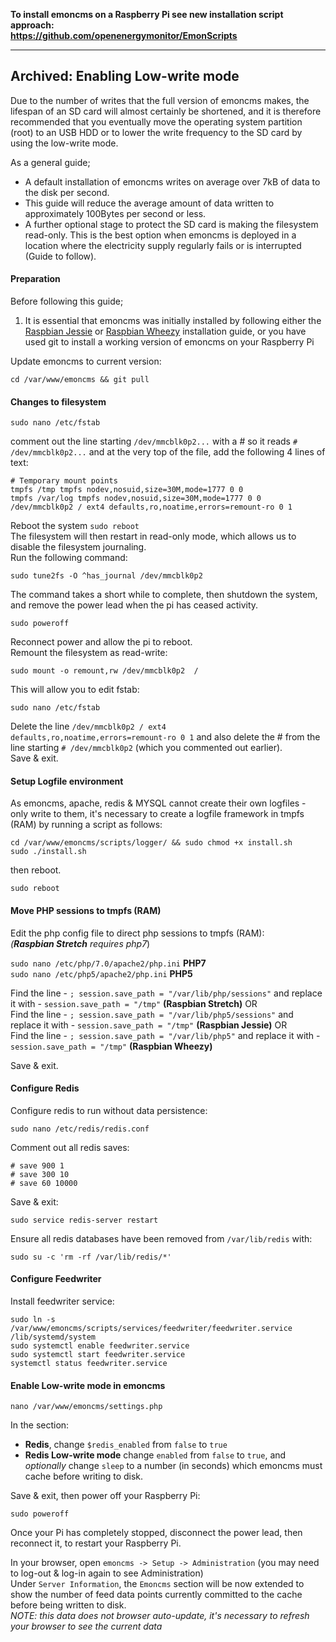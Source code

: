 **To install emoncms on a Raspberry Pi see new installation script approach:<br>https://github.com/openenergymonitor/EmonScripts**

---

## Archived: Enabling Low-write mode
Due to the number of writes that the full version of emoncms makes, the lifespan of an SD card will almost certainly be shortened, and it is therefore recommended that you eventually move the operating system partition (root) to an USB HDD or to lower the write frequency to the SD card by using the low-write mode.

As a general guide;
* A default installation of emoncms writes on average over 7kB of data to the disk per second.
* This guide will reduce the average amount of data written to approximately 100Bytes per second or less.
* A further optional stage to protect the SD card is making the filesystem read-only. This is the best option when emoncms is deployed in a location where the electricity supply regularly fails or is interrupted (Guide to follow).

#### Preparation

Before following this guide;

1. It is essential that emoncms was initially installed by following either the [Raspbian Jessie](readme.md) or [Raspbian Wheezy](install_Wheezy.md) installation guide, or you have used git to install a working version of emoncms on your Raspberry Pi

Update emoncms to current version:

    cd /var/www/emoncms && git pull

#### Changes to filesystem

    sudo nano /etc/fstab

comment out the line starting `/dev/mmcblk0p2...` with a # so it reads `# /dev/mmcblk0p2...` and at the very top of the file, add the following 4 lines of text:

    # Temporary mount points
    tmpfs /tmp tmpfs nodev,nosuid,size=30M,mode=1777 0 0
    tmpfs /var/log tmpfs nodev,nosuid,size=30M,mode=1777 0 0
    /dev/mmcblk0p2 / ext4 defaults,ro,noatime,errors=remount-ro 0 1

Reboot the system `sudo reboot`  
The filesystem will then restart in read-only mode, which allows us to disable the filesystem journaling.  
Run the following command:

`sudo tune2fs -O ^has_journal /dev/mmcblk0p2`

The command takes a short while to complete, then shutdown the system, and remove the power lead when the pi has ceased activity.

`sudo poweroff`

Reconnect power and allow the pi to reboot.  
Remount the filesystem as read-write:

`sudo mount -o remount,rw /dev/mmcblk0p2  /`

This will allow you to edit fstab:

`sudo nano /etc/fstab`

Delete the line `/dev/mmcblk0p2 / ext4 defaults,ro,noatime,errors=remount-ro 0 1` and also delete the # from the line starting `# /dev/mmcblk0p2` (which you commented out earlier).  
Save & exit.

#### Setup Logfile environment
As emoncms, apache, redis & MYSQL cannot create their own logfiles - only write to them, it's necessary to create a logfile framework in tmpfs (RAM) by running a script as follows:

```cd /var/www/emoncms/scripts/logger/ && sudo chmod +x install.sh```  
```sudo ./install.sh```

then reboot.

`sudo reboot`

#### Move PHP sessions to tmpfs (RAM)

Edit the php config file to direct php sessions to tmpfs (RAM):  
*(**Raspbian Stretch** requires php7*)

`sudo nano /etc/php/7.0/apache2/php.ini` **PHP7**  
`sudo nano /etc/php5/apache2/php.ini` **PHP5**

Find the line - `; session.save_path = "/var/lib/php/sessions"` and replace it with - `session.save_path = "/tmp"` **(Raspbian Stretch)** OR  
Find the line - `; session.save_path = "/var/lib/php5/sessions"` and replace it with - `session.save_path = "/tmp"` **(Raspbian Jessie)** OR  
Find the line - `; session.save_path = "/var/lib/php5"` and replace it with - `session.save_path = "/tmp"` **(Raspbian Wheezy)**  

Save & exit.

#### Configure Redis
Configure redis to run without data persistence:

`sudo nano /etc/redis/redis.conf`

Comment out all redis saves:

    # save 900 1
    # save 300 10
    # save 60 10000

Save & exit:

    sudo service redis-server restart

Ensure all redis databases have been removed from `/var/lib/redis` with: 
    
    sudo su -c 'rm -rf /var/lib/redis/*'

#### Configure Feedwriter

Install feedwriter service:

    sudo ln -s /var/www/emoncms/scripts/services/feedwriter/feedwriter.service /lib/systemd/system
    sudo systemctl enable feedwriter.service
    sudo systemctl start feedwriter.service
    systemctl status feedwriter.service

#### Enable Low-write mode in emoncms

    nano /var/www/emoncms/settings.php

In the section:
* **Redis**, change `$redis_enabled` from `false` to `true`  
* **Redis Low-write mode** change `enabled` from `false` to `true`, and _optionally_ change `sleep` to a number (in seconds) which emoncms must cache before writing to disk.

Save & exit, then power off your Raspberry Pi:

    sudo poweroff

Once your Pi has completely stopped, disconnect the power lead, then reconnect it, to restart your Raspberry Pi.

In your browser, open `emoncms -> Setup -> Administration` (you may need to log-out & log-in again to see Administration)  
Under `Server Information`, the `Emoncms` section will be now extended to show the number of feed data points currently committed to the cache before being written to disk.  
_NOTE: this data does not browser auto-update, it's necessary to refresh your browser to see the current data_
